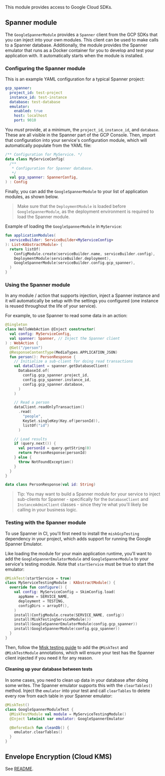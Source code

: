 This module provides access to Google Cloud SDKs.

## Spanner module

The `GoogleSpannerModule` provides a `Spanner` client from the GCP SDKs that
you can inject into your own modules. This client can be used to make calls to
a Spanner database. Additionally, the module provides the Spanner emulator that
runs as a Docker container for you to develop and test your application with.
It automatically starts when the module is installed.

### Configuring the Spanner module

This is an example YAML configuration for a typical Spanner project:

```yaml
gcp_spanner:
  project_id: test-project
  instance_id: test-instance
  database: test-database
  emulator:
    enabled: true
    host: localhost
    port: 9010
```

You _must_ provide, at a minimum, the `project_id`, `instance_id`, and
`database`. These are all visible in the Spanner part of the GCP Console. Then,
import that configuration into your service's configuration module, which will
automatically populate from the YAML file:

```kotlin
/** Configuration for MyService. */
data class MyServiceConfig(
  /**
   * Configuration for Spanner database.
   */
  val gcp_spanner: SpannerConfig,
) : Config
```

Finally, you can add the `GoogleSpannerModule` to your list of application
modules, as shown below.

> Make sure that the `DeploymentModule` is loaded before `GoogleSpannerModule`,
> as the deployment environment is required to load the Spanner module.

Example of loading the `GoogleSpannerModule` in `MyService`:

```kotlin
fun applicationModules(
  serviceBuilder: ServiceBuilder<MyServiceConfig>
): List<KAbstractModule> {
  return listOf(
    ConfigModule.create(serviceBuilder.name, serviceBuilder.config),
    DeploymentModule(serviceBuilder.deployment),
    GoogleSpannerModule(serviceBuilder.config.gcp_spanner),
  )
}
```

### Using the Spanner module

In any module / action that supports injection, inject a Spanner instance and
it will automatically be setup with the settings you configured (one instance
is reused throughout the life of your service).

For example, to use Spanner to read some data in an action:

```kotlin
@Singleton
class HelloWebAction @Inject constructor(
  val config: MyServiceConfig,
  val spanner: Spanner, // Inject the Spanner client
) : WebAction {
  @Get("/person")
  @ResponseContentType(MediaTypes.APPLICATION_JSON)
  fun person(): PersonResponse {
    // Initialize a sub-client for doing read transactions 
    val dataClient = spanner.getDatabaseClient(
      DatabaseId.of(
        config.gcp_spanner.project_id,
        config.gcp_spanner.instance_id,
        config.gcp_spanner.database,
      )
    )

    // Read a person
    dataClient.readOnlyTransaction()
      .read(
        "people",
        KeySet.singleKey(Key.of(personId)),
        listOf("id")
      )

    // Load results
    if (query.next()) {
      val personId = query.getString(0)
      return PersonResponse(personId) 
    } else {
      throw NotFoundException()
    }
  }
}

data class PersonResponse(val id: String)
```

> Tip: You may want to build a Spanner module for your service to inject
> sub-clients for Spanner - specifically for the `DatabaseClient` and
> `InstanceAdminClient` classes - since they're what you'll likely be calling
> in your business logic.

### Testing with the Spanner module

To use Spanner in CI, you'll first need to install the `miskGcpTesting`
dependency in your project, which adds support for running the Google Spanner
Emulator. 

Like loading the module for your main application runtime, you'll want to add
the `GoogleSpannerEmulatorModule` and `GoogleSpannerModule` to your service's
testing module. Note that `startService` must be true to start the emulator:

```kotlin
@MiskTest(startService = true)
class MyServiceTestingModule : KAbstractModule() {
  override fun configure() {
    val config: MyServiceConfig = SkimConfig.load(
      appName = SERVICE_NAME,
      deployment = TESTING,
      configDirs = arrayOf(),
    )
    install(ConfigModule.create(SERVICE_NAME, config))
    install(MiskTestingServiceModule())
    install(GoogleSpannerEmulatorModule(config.gcp_spanner))
    install(GoogleSpannerModule(config.gcp_spanner))
  }
}
```

Then, follow the [Misk testing guide](https://cashapp.github.io/misk/getting-started/#test-the-endpoint)
to add the `@MiskTest` and `@MiskTestModule` annotations, which will ensure
your test has the Spanner client injected if you need it for any reason.

#### Cleaning up your database between tests

In some cases, you need to clean up data in your database after doing some 
writes. The Spanner emulator supports this with the `clearTables()` method.
Inject the `emulator` into your test and call `clearTables` to delete every
row from each table in your Spanner emulator:

```kotlin
@MiskTest()
class GoogleSpannerModuleTest {
  @MiskTestModule val module = MyServiceTestingModule()
  @Inject lateinit var emulator: GoogleSpannerEmulator

  @BeforeEach fun cleanDb() {
    emulator.clearTables()
  }
}
```

## Envelope Encryption (Cloud KMS)
See [README](src/main/kotlin/misk/cloud/gcp/kms/README.md).